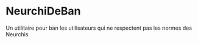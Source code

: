 # NeurchiDeBan
Un utilitaire pour ban les utilisateurs qui ne respectent pas les normes des Neurchis
